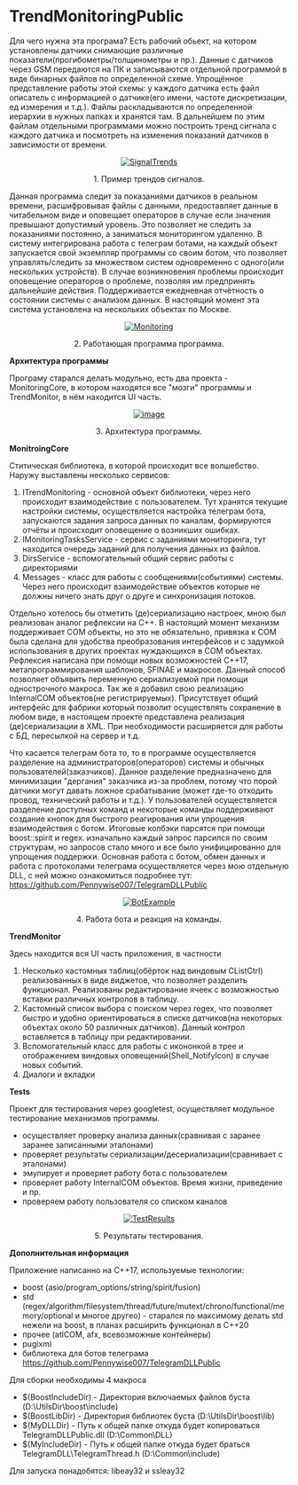 # TrendMonitoringPublic

Для чего нужна эта програма?
Есть рабочий обьект, на котором установлены датчики снимающие различные показатели(прогибометры/толщинометры и пр.). Данные с датчиков через GSM передаются на ПК и записываются отдельной программой в виде бинарных файлов по определенной схеме. Упрощённое представление работы этой схемы: у каждого датчика есть файл описатель с информацией о датчике(его имени, частоте дискретизации, ед измерения и т.д.).
Файлы раскладываются по определенной иерархии в нужных папках и хранятся там. В дальнейшем по этим файлам отдельными программами можно построить тренд сигнала с каждого датчика и посмотреть на изменения показаний датчиков в зависимости от времени.
<p align="center">
<a href="https://ibb.co/hZPZzgx"><img src="https://i.ibb.co/xfpfT2K/image.png" alt="SignalTrends" border="0"></a>
<p align="center">1. Пример трендов сигналов.</p>
</p>

Данная программа следит за показаниями датчиков в реальном времени, расшифровывая файлы с данными, предоставляет данные в читабельном виде и оповещает операторов в случае если значения превышают допустимый уровень. Это позволяет не следить за показаниями постоянно, а заниматься мониторингом удаленно. В систему интегрирована работа с телеграм ботами, на каждый объект запускается свой экземпляр программы со своим ботом, что позволяет управлять/следить за множеством систем одновременно с одного(или нескольких устройств). В случае возникновения проблемы происходит оповещение операторов о проблеме, позволяя им предпринять дальнейшие действия. Поддерживается ежедневная отчётность о состоянии системы с анализом данных. В настоящий момент эта система установлена на нескольких объектах по Москве.
<p align="center">
<a href="https://ibb.co/gtTR2hF"><img src="https://i.ibb.co/wpWzkjr/image.png" alt="Monitoring" border="0"></a>
<p align="center">2. Работающая программа программа.</p>
</p>


<b>Архитектура программы</b>

Програму старался делать модульно, есть два проекта - MonitoringCore, в котором находятся все "мозги" программы и TrendMonitor, в нём находится UI часть.

<p align="center">
<a href="https://ibb.co/wWRPHwR"><img src="https://i.ibb.co/wWRPHwR/image.png" alt="image" border="0"></a>
<p align="center">3. Архитектура программы.</p>
</p>

<b>MonitroingCore</b>

Ститическая библиотека, в которой происходит все волшебство. Наружу выставлены несколько сервисов:
1. ITrendMonitoring - основной объект библиотеки, через него происходит взаимодействие с пользователем. Тут хранятся текущие настройки системы, осуществляется настройка телеграм бота, запускаются задания запроса данных по каналам, формируются отчёты и происходит оповещение о возникших ошибках.
2. IMonitoringTasksService - сервис с заданиями мониторинга, тут находится очередь заданий для получения данных из файлов.
3. DirsService - вспомогательный общий сервис работы с директориями
4. Messages - класс для работы с сообщениями(событиями) системы. Через него происходит взаимодействие объектов которые не должны ничего знать друг о друге и синхронизация потоков.

Отдельно хотелось бы отметить (де)сериализацию настроек, мною был реализован аналог рефлексии на С++. В настоящий момент механизм поддерживает COM объекты, но это не обязательно, привязка к COM была сделана для удобства преобразования интерфейсов и с задумкой использования в других проектах нуждающихся в COM объектах. Рефлексия написана при помощи новых возможностей С++17, метапрограммирования шаблонов, SFINAE и макросов. Данный способ позволяет объявить переменную сериализуемой при помощи однострочного макроса. Так же я добавил свою реализацию InternalCOM объектов(не регистрируемых). Присутствует общий интерфейс для фабрики который позволит осуществлять сохранение в любом виде, в настоящем проекте представлена реализация (де)сериализации в XML. При необходимости расширяется для работы с БД, пересылкой на сервер и т.д.

Что касается телеграм бота то, то в программе осуществляется разделение на администраторов(операторов) системы и обычных пользователей(заказчиков). Данное разделение предназначено для минимизации "дергания" заказчика из-за проблем, потому что порой датчики могут давать ложное срабатывание (может где-то отходить провод, технический работы и т.д.). У пользователей осуществляется разделение доступных команд и некоторые команды поддерживают создание кнопок для быстрого реагирования или упрощения взаимодействия с ботом. Итоговые колбэки парсятся при помощи boost::spirit и regex. изначально каждый запрос парсился по своим структурам, но запросов стало много и все было унифицированно для упрощения поддержки. Основная работа с ботом, обмен данных и работа с протоколами телеграма осуществляется через мою отдельную DLL, с ней можно ознакомиться подробнее тут: https://github.com/Pennywise007/TelegramDLLPublic
<p align="center">
<a href="https://ibb.co/wSmV1ZJ"><img src="https://i.ibb.co/N9B5zg1/image.png" alt="BotExample" border="0"></a>
<p align="center">4. Работа бота и реакция на команды.</p>
</p>


<b>TrendMonitor</b>

Здесь находится вся UI часть приложения, в частности
1. Несколько кастомных таблиц(обёрток над виндовым CListCtrl) реализованных в виде виджетов, что позволяет разделить функционал. Реализованы редактирование ячеек с возможностью вставки различных контролов в таблицу.
2. Кастомный список выбора с поиском через regex, что позволяет быстро и удобно ориентироваться в списке датчиков(на некоторых объектах около 50 различных датчиков). Данный контрол вставляется в таблицу при редактировании.
3. Вспомогательный класс для работы с икононкой в трее и отображением виндовых оповещений(Shell_NotifyIcon) в случае новых событий.
4. Диалоги и вкладки


<b>Tests</b>

Проект для тестирования через googletest, осуществляет модульное тестирование механизмов программы.
 - осуществляет проверку анализа данных(сравнивая с заранее заранее записанными эталонами)
 - проверяет результаты сериализации/десериализации(сравнивает с эталонами)
 - эмулирует и проверяет работу бота с пользователем
 - проверяет работу InternalCOM объектов. Время жизни, приведение и пр.
 - проверяем работу пользователя со списком каналов
<p align="center">
<a href="https://ibb.co/M19G7Rk"><img src="https://i.ibb.co/M19G7Rk/image.png" alt="TestResults" border="0"></a>
<p align="center">5. Результаты тестирования.</p>
</p>


<b>Дополнительная информация</b>

Приложение написанно на С++17, используемые технологии:
- boost (asio/program_options/string/spirit/fusion)
- std (regex/algorithm/filesystem/thread/future/mutext/chrono/functional/memory/optional и многое другео) - старался по максимому делать std нежели на boost, в планах расширить функционал в С++20
- прочее (atlCOM, afx, всевозможные контейнеры)
- pugixml
- библиотека для ботов телеграма https://github.com/Pennywise007/TelegramDLLPublic


Для сборки необходимы 4 макроса
- $(BoostIncludeDir) - Директория включаемых файлов буста (D:\UtilsDir\boost\include\)
- $(BoostLibDir)     - Директория библиотек буста         (D:\UtilsDir\boost\lib\)
- $(MyDLLDir)        - Путь к общей папке откуда будет копироваться TelegramDLLPublic.dll   (D:\Common\DLL\)
- $(MyIncludeDir)    - Путь к общей папке откуда будет браться TelegramDLL\TelegramThread.h (D:\Common\include\)

Для запуска понадобятся:
libeay32 и ssleay32
